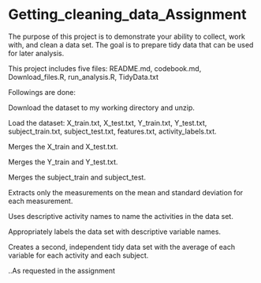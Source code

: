 # Getting_cleaning_data_Assignment

The purpose of this project is to demonstrate your ability to collect, work with, and clean a data set. The goal is to prepare tidy data that can be used for later analysis. 

This project includes five files: README.md, codebook.md, Download_files.R, run_analysis.R, TidyData.txt

Followings are done:

Download the dataset to my working directory and unzip.

Load the dataset: X_train.txt, X_test.txt, Y_train.txt, Y_test.txt, subject_train.txt, subject_test.txt, features.txt, activity_labels.txt.

Merges the X_train and X_test.txt.

Merges the Y_train and Y_test.txt.

Merges the subject_train and subject_test.

Extracts only the measurements on the mean and standard deviation for each measurement.

Uses descriptive activity names to name the activities in the data set.

Appropriately labels the data set with descriptive variable names.

Creates a second, independent tidy data set with the average of each variable for each activity and each subject.

..As requested in the assignment
